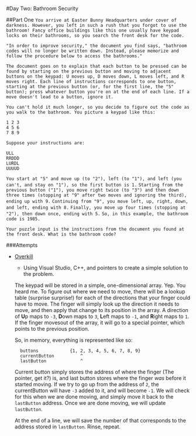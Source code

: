 #Day Two: Bathroom Security

##Part One
`You arrive at Easter Bunny Headquarters under cover of darkness. However, you left in such a rush that you forgot to use the bathroom! Fancy office buildings like this one usually have keypad locks on their bathrooms, so you search the front desk for the code.`

`"In order to improve security," the document you find says, "bathroom codes will no longer be written down. Instead, please memorize and follow the procedure below to access the bathrooms."`

`The document goes on to explain that each button to be pressed can be found by starting on the previous button and moving to adjacent buttons on the keypad: U moves up, D moves down, L moves left, and R moves right. Each line of instructions corresponds to one button, starting at the previous button (or, for the first line, the "5" button); press whatever button you're on at the end of each line. If a move doesn't lead to a button, ignore it.`

`You can't hold it much longer, so you decide to figure out the code as you walk to the bathroom. You picture a keypad like this:`

    1 2 3
    4 5 6
    7 8 9

`Suppose your instructions are:`

    ULL
    RRDDD
    LURDL
    UUUUD

`You start at "5" and move up (to "2"), left (to "1"), and left (you can't, and stay on "1"), so the first button is 1.`
`Starting from the previous button ("1"), you move right twice (to "3") and then down three times (stopping at "9" after two moves and ignoring the third), ending up with 9.`
`Continuing from "9", you move left, up, right, down, and left, ending with 8.`
`Finally, you move up four times (stopping at "2"), then down once, ending with 5.`
`So, in this example, the bathroom code is 1985.`

`Your puzzle input is the instructions from the document you found at the front desk. What is the bathroom code?`

###Attempts
* [Overkill](Pointed)
    * Using Visual Studio, C++, and pointers to create a simple solution to the problem.

    The keypad will be stored in a simple, one-dimensional array. Yep. You heard me. To figure out where we need to move, there will be a lookup table (surprise surprise!) for each of the directions that your finger could have to move. The finger will simply look up the direction it needs to move, and then apply that change to its position in the array. A direction of **U**p maps to `-3`, **D**own maps to `3`, **L**eft maps to `-1`, and **R**ight maps to `1`. If the finger movesout of the array, it will go to a special pointer, which points to the previous position.

    So, in memory, everything is represented like so:

        buttons            {1, 2, 3, 4, 5, 6, 7, 8, 9}
        currentButton          ^
        lastButton             ^

    Current button simply stores the address of where the finger (The pointer, get it?) is, and last button stores where the finger _was_ before it started moving. If we try to go up from the address of `2`, the currentButton will have `-3` added to it, and will become `-1`. We will check for this when we are done moving, and simply move it back to the `lastButton` address. Once we are done moving, we will update `lastButton`.

    At the end of a line, we will save the number of that corresponds to the address stored in `lastButton`. Rinse, repeat. 
